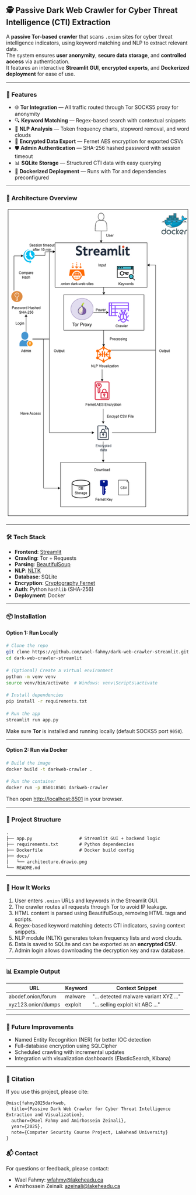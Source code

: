 
## 🕵️ Passive Dark Web Crawler for Cyber Threat Intelligence (CTI) Extraction

A **passive Tor-based crawler** that scans `.onion` sites for cyber threat intelligence indicators, using keyword matching and NLP to extract relevant data.  
The system ensures **user anonymity**, **secure data storage**, and **controlled access** via authentication.  
It features an interactive **Streamlit GUI**, **encrypted exports**, and **Dockerized deployment** for ease of use.

---

### 📸 Features

* 🌐 **Tor Integration** — All traffic routed through Tor SOCKS5 proxy for anonymity
* 🔍 **Keyword Matching** — Regex-based search with contextual snippets
* 🧠 **NLP Analysis** — Token frequency charts, stopword removal, and word clouds
* 🔐 **Encrypted Data Export** — Fernet AES encryption for exported CSVs
* 🛡 **Admin Authentication** — SHA-256 hashed password with session timeout
* 📊 **SQLite Storage** — Structured CTI data with easy querying
* 🐳 **Dockerized Deployment** — Runs with Tor and dependencies preconfigured

---

### 🚀 Architecture Overview

![Architecture](docs/architecture.drawio.png)

---

### 🛠️ Tech Stack

* **Frontend**: [Streamlit](https://streamlit.io/)
* **Crawling**: Tor + Requests
* **Parsing**: [BeautifulSoup](https://www.crummy.com/software/BeautifulSoup/)
* **NLP**: [NLTK](https://www.nltk.org/)
* **Database**: SQLite
* **Encryption**: [Cryptography Fernet](https://cryptography.io/)
* **Auth**: Python `hashlib` (SHA-256)
* **Deployment**: Docker

---

### 📦 Installation

#### Option 1: Run Locally

```bash
# Clone the repo
git clone https://github.com/wael-fahmy/dark-web-crawler-streamlit.git
cd dark-web-crawler-streamlit

# (Optional) Create a virtual environment
python -m venv venv
source venv/bin/activate  # Windows: venv\Scripts\activate

# Install dependencies
pip install -r requirements.txt

# Run the app
streamlit run app.py
````

Make sure **Tor** is installed and running locally (default SOCKS5 port `9050`).

---

#### Option 2: Run via Docker

```bash
# Build the image
docker build -t darkweb-crawler .

# Run the container
docker run -p 8501:8501 darkweb-crawler
```

Then open [http://localhost:8501](http://localhost:8501) in your browser.

---

### 📁 Project Structure

```
.
├── app.py                  # Streamlit GUI + backend logic
├── requirements.txt        # Python dependencies
├── Dockerfile              # Docker build config
├── docs/
│   └── architecture.drawio.png
└── README.md
```

---

### 🧪 How It Works

1. User enters `.onion` URLs and keywords in the Streamlit GUI.
2. The crawler routes all requests through Tor to avoid IP leakage.
3. HTML content is parsed using BeautifulSoup, removing HTML tags and scripts.
4. Regex-based keyword matching detects CTI indicators, saving context snippets.
5. NLP module (NLTK) generates token frequency lists and word clouds.
6. Data is saved to SQLite and can be exported as an **encrypted CSV**.
7. Admin login allows downloading the decryption key and raw database.

---

### 📊 Example Output

| URL                | Keyword | Context Snippet                        |
| ------------------ | ------- | -------------------------------------- |
| abcdef.onion/forum | malware | "... detected malware variant XYZ ..." |
| xyz123.onion/dumps | exploit | "... selling exploit kit ABC ..."      |

---

### 🧱 Future Improvements

* Named Entity Recognition (NER) for better IOC detection
* Full-database encryption using SQLCipher
* Scheduled crawling with incremental updates
* Integration with visualization dashboards (ElasticSearch, Kibana)

---

### 🧾 Citation

If you use this project, please cite:

```
@misc{fahmy2025darkweb,
  title={Passive Dark Web Crawler for Cyber Threat Intelligence Extraction and Visualization},
  author={Wael Fahmy and Amirhossein Zeinali},
  year={2025},
  note={Computer Security Course Project, Lakehead University}
}
```
### 📬 Contact

For questions or feedback, please contact:

* Wael Fahmy: [wfahmy@lakeheadu.ca](mailto:wfahmy@lakeheadu.ca)
* Amirhossein Zeinali: [azeinali@lakeheadu.ca](mailto:azeinali@lakeheadu.ca)


